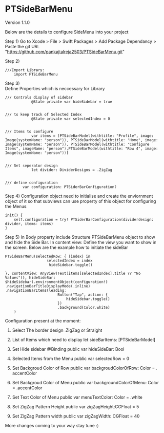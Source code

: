 # PTSideBarMenu

Version 1.1.0

Below are the details to configure SideMenu into your project

Step 1)  Go to Xcode > File > Swift Packages > Add Package Dependancy > Paste the git URL "https://github.com/pankajtalreja2503/PTSideBarMenu.git"

Step 2)

    ///Import Library:
        import PTSideBarMenu

Step 3)  
    Define Properties which is neccessary for Library

    /// Controls display of sidebar
                @State private var hideSidebar = true


    /// to keep track of Selected Index
                @State private var selectedIndex = 0


    /// Items to configure
                var items = [PTSideBarModel(withtitle: "Profile", image: Image(systemName: "person")), PTSideBarModel(withtitle: "Home", image: Image(systemName: "person")), PTSideBarModel(withtitle: "Configure Items", imageName: "person"),PTSideBarModel(withtitle: "Row 4", image: Image(systemName: "person"))]


    /// Set seperator design
                let divider: DividerDesigns = .ZigZag


    /// define configuration 
            var configuration: PTSiderBarConfiguration?


Step 4) 
    Configuration object need to initialise and create the enviornment object of it so that subviews can use property of this object for configuring the Menus

    init() {
        self.configuration = try! PTSiderBarConfiguration(dividerdesign: divider, items: items)
    }


Step 5) 
    In Body property include Structure PTSideBarMenu object to show and hide the Side Bar. In content view: Define the view you want to show in the screen. Below are the example how to initiate the sideBar

    PTSideBarMenu(selectedRow: { (index) in
                       selectedIndex = index
                        hideSidebar.toggle()

    }, contentView: AnyView(Text(items[selectedIndex].title ?? "No Values")), hideSideBar: $hideSidebar).environmentObject(configuration!)
    .navigationBarTitleDisplayMode(.inline)
    .navigationBarItems(leading:
                            Button("Tap", action: {
                                hideSidebar.toggle()
                            })
                            .background(Color.white)
        )



Configuration present at the moment:
1)    Select The border design
        .ZigZag or Straight

2) List of Items which need to display
        let sideBarItems: [PTSideBarModel]

3) Set Hide sidebar
    @Binding public var hideSideBar: Bool

4) Selected Items from the Menu
public var selectedRow = 0

5) Set Backgroud Color of Row
public var backgroudColorOfRow: Color = . accentColor

6) Set Backgroud Color of Menu
public var backgroundColorOfMenu: Color = .accentColor

7) Set Text Color of Menu
public var menuTextColor: Color = .white

8) Set ZigZag Pattern Height
public var zigZagHeight:CGFloat  = 5

9) Set ZigZag Pattern width
public var zigZagWidth: CGFloat = 40

More changes coming to your way stay tune :)
